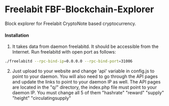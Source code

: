 # Freelabit FBF-Blockchain-Explorer 
Block explorer for Freelabit CryptoNote based cryptocurrency.

#### Installation

1) It takes data from daemon freelabitd. It should be accessible from the Internet. Run freelabitd with open port as follows:
```bash
./freelabitd --rpc-bind-ip=0.0.0.0 --rpc-bind-port=31006
```
2) Just upload to your website and change 'api' variable in config.js to point to your daemon. You will also need to go through the API pages and update the links to point to your daemon IP as well. The API pages are located in the "q/" directory, the index.php file must point to your daemon IP. You must change all 5 of them "hashrate" "reward" "supply" "height" "circulatingsupply"
